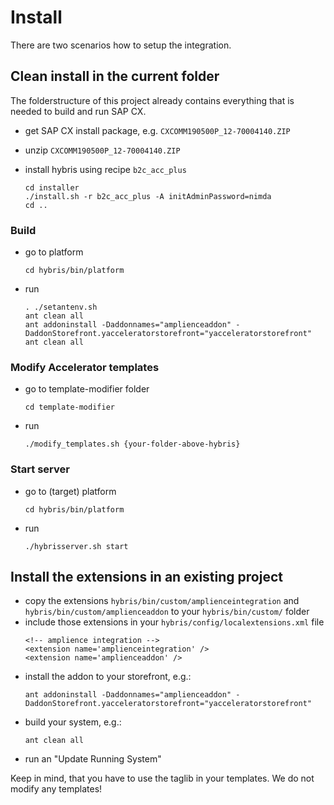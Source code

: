 # Install

There are two scenarios how to setup the integration.

## Clean install in the current folder

The folderstructure of this project already contains everything that is needed to build and run SAP CX.

- get SAP CX install package, e.g. `CXCOMM190500P_12-70004140.ZIP`
- unzip `CXCOMM190500P_12-70004140.ZIP`

- install hybris using recipe `b2c_acc_plus`
	```
	cd installer
	./install.sh -r b2c_acc_plus -A initAdminPassword=nimda
	cd ..
	```

### Build
- go to platform
	```
	cd hybris/bin/platform
	```
- run
	```
	. ./setantenv.sh
	ant clean all
	ant addoninstall -Daddonnames="amplienceaddon" -DaddonStorefront.yacceleratorstorefront="yacceleratorstorefront"
	ant clean all
	```

### Modify Accelerator templates

- go to template-modifier folder
	```
	cd template-modifier
	```
- run
	```
	./modify_templates.sh {your-folder-above-hybris}
	```

### Start server
- go to (target) platform
	```
	cd hybris/bin/platform
	```
- run
	```
	./hybrisserver.sh start
	```

## Install the extensions in an existing project

- copy the extensions `hybris/bin/custom/amplienceintegration` and `hybris/bin/custom/amplienceaddon` to your `hybris/bin/custom/` folder
- include those extensions in your `hybris/config/localextensions.xml` file
	```
  <!-- amplience integration -->
  <extension name='amplienceintegration' />
	<extension name='amplienceaddon' />
	```
- install the addon to your storefront, e.g.:
	```
	ant addoninstall -Daddonnames="amplienceaddon" -DaddonStorefront.yacceleratorstorefront="yacceleratorstorefront"
	```
- build your system, e.g.:
	```
	ant clean all
	```
- run an "Update Running System"

Keep in mind, that you have to use the taglib in your templates. We do not modify any templates!
